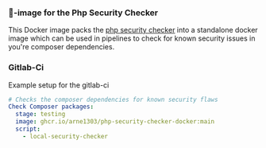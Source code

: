 ### 🐳-image for the Php Security Checker

This Docker image packs the [php security checker](https://github.com/fabpot/local-php-security-checker) into a standalone docker image which can be used in pipelines to check for known security issues in you're composer dependencies.


### Gitlab-Ci

Example setup for the gitlab-ci

```yaml
# Checks the composer dependencies for known security flaws
Check Composer packages:
  stage: testing
  image: ghcr.io/arne1303/php-security-checker-docker:main
  script:
    - local-security-checker
```